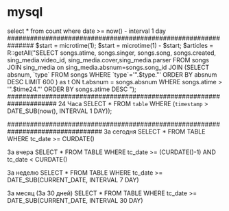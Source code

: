 # mysql
select *
from count
where date >= now() - interval 1 day
###############################################################
$start = microtime(1);
 $start = microtime(1) - $start;
$articles = R::getAll("SELECT songs.atime, songs.singer, songs.song, songs.created, sing_media.video_id, sing_media.cover,sing_media.parser
                                FROM songs
                                JOIN sing_media on sing_media.absnum=songs.song_id
                                JOIN (SELECT absnum, `type` FROM songs WHERE `type`='".$type."' ORDER BY absnum DESC LIMIT 600 ) as t ON t.absnum = songs.absnum
                                WHERE songs.atime > '".$time24."' ORDER BY songs.atime DESC ");
#####################################################################
24 Часа
SELECT * FROM `table` WHERE (`timestamp` > DATE_SUB(now(), INTERVAL 1 DAY));

#################################################################################
За сегодня
SELECT * FROM TABLE WHERE tc_date >= CURDATE()

За вчера
SELECT * FROM TABLE WHERE tc_date >= (CURDATE()-1) AND tc_date < CURDATE()

За неделю
SELECT * FROM TABLE WHERE tc_date >= DATE_SUB(CURRENT_DATE, INTERVAL 7 DAY)

За месяц (За 30 дней)
SELECT * FROM TABLE WHERE tc_date >= DATE_SUB(CURRENT_DATE, INTERVAL 30 DAY)

